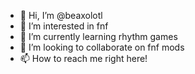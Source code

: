 - 👋 Hi, I’m @beaxolotl
- 👀 I’m interested in fnf
- 🌱 I’m currently learning rhythm games
- 💞️ I’m looking to collaborate on fnf mods
- 📫 How to reach me right here!


<!---
beaxolotl/beaxolotl is a ✨ special ✨ repository because its `README.md` (this file) appears on your GitHub profile.
You can click the Preview link to take a look at your changes.
--->
